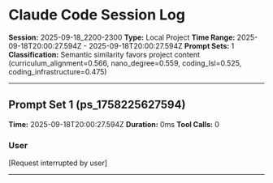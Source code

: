 # Claude Code Session Log

**Session:** 2025-09-18_2200-2300
**Type:** Local Project
**Time Range:** 2025-09-18T20:00:27.594Z - 2025-09-18T20:00:27.594Z
**Prompt Sets:** 1
**Classification:** Semantic similarity favors project content (curriculum_alignment=0.566, nano_degree=0.559, coding_lsl=0.525, coding_infrastructure=0.475)

---

<a name="ps_1758225627594"></a>
## Prompt Set 1 (ps_1758225627594)

**Time:** 2025-09-18T20:00:27.594Z
**Duration:** 0ms
**Tool Calls:** 0

### User

[Request interrupted by user]

---

